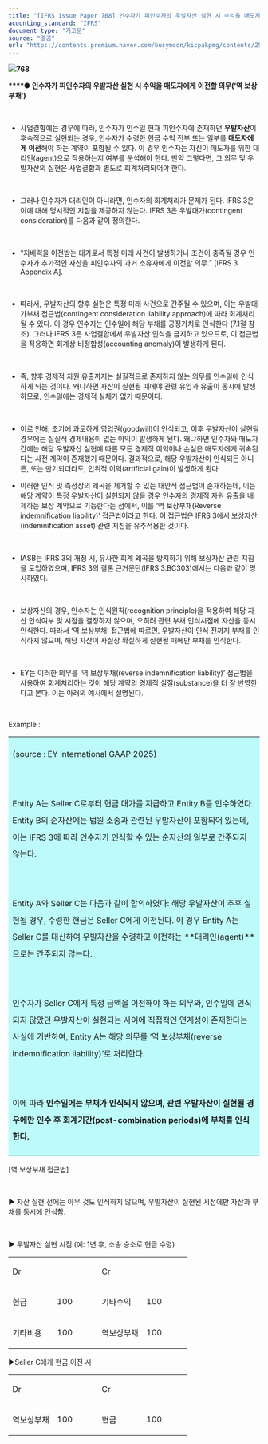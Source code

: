 ```yaml
---
title: "[IFRS Issue Paper 768] 인수자가 피인수자의 우발자산 실현 시 수익을 매도자에게 이전할 의무(‘역 보상부채’)"
acounting_standard: "IFRS"
document_type: "기고문"
source: "엘곰"
url: "https://contents.premium.naver.com/busymoon/kicpakpmg/contents/250529130700761it"
---
```

![](https://n2.news.naver.com/l.gif?type=content)**768**

**​****● 인수자가 피인수자의 우발자산 실현 시 수익을 매도자에게 이전할 의무(‘역 보상부채’)**

​

- 사업결합에는 경우에 따라, 인수자가 인수일 현재 피인수자에 존재하던 **우발자산**이 후속적으로 실현되는 경우, 인수자가 수령한 현금 수익 전부 또는 일부를 **매도자에게 이전**해야 하는 계약이 포함될 수 있다. 이 경우 인수자는 자신이 매도자를 위한 대리인(agent)으로 작용하는지 여부를 분석해야 한다. 만약 그렇다면, 그 의무 및 우발자산의 실현은 사업결합과 별도로 회계처리되어야 한다.

​

- 그러나 인수자가 대리인이 아니라면, 인수자의 회계처리가 문제가 된다. IFRS 3은 이에 대해 명시적인 지침을 제공하지 않는다. IFRS 3은 우발대가(contingent consideration)를 다음과 같이 정의한다.

​

- “지배력을 이전받는 대가로서 특정 미래 사건이 발생하거나 조건이 충족될 경우 인수자가 추가적인 자산을 피인수자의 과거 소유자에게 이전할 의무.” \[IFRS 3 Appendix A\].

​

- 따라서, 우발자산의 향후 실현은 특정 미래 사건으로 간주될 수 있으며, 이는 우발대가부채 접근법(contingent consideration liability approach)에 따라 회계처리될 수 있다. 이 경우 인수자는 인수일에 해당 부채를 공정가치로 인식한다 (7.1절 참조). 그러나 IFRS 3은 사업결합에서 우발자산 인식을 금지하고 있으므로, 이 접근법을 적용하면 회계상 비정합성(accounting anomaly)이 발생하게 된다.

​

- 즉, 향후 경제적 자원 유출까지는 실질적으로 존재하지 않는 의무를 인수일에 인식하게 되는 것이다. 왜냐하면 자산이 실현될 때에야 관련 유입과 유출이 동시에 발생하므로, 인수일에는 경제적 실체가 없기 때문이다.

​

- 이로 인해, 초기에 과도하게 영업권(goodwill)이 인식되고, 이후 우발자산이 실현될 경우에는 실질적 경제내용이 없는 이익이 발생하게 된다. 왜냐하면 인수자와 매도자 간에는 해당 우발자산 실현에 따른 모든 경제적 이익이나 손실은 매도자에게 귀속된다는 사전 계약이 존재했기 때문이다. 결과적으로, 해당 우발자산이 인식되든 아니든, 또는 만기되더라도, 인위적 이익(artificial gain)이 발생하게 된다.

- 이러한 인식 및 측정상의 왜곡을 제거할 수 있는 대안적 접근법이 존재하는데, 이는 해당 계약이 특정 우발자산이 실현되지 않을 경우 인수자의 경제적 자원 유출을 배제하는 보상 계약으로 기능한다는 점에서, 이를 ‘역 보상부채(Reverse indemnification liability)’ 접근법이라고 한다. 이 접근법은 IFRS 3에서 보상자산(indemnification asset) 관련 지침을 유추적용한 것이다.

​

- IASB는 IFRS 3의 개정 시, 유사한 회계 왜곡을 방지하기 위해 보상자산 관련 지침을 도입하였으며, IFRS 3의 결론 근거문단(IFRS 3.BC303)에서는 다음과 같이 명시하였다.

​

- 보상자산의 경우, 인수자는 인식원칙(recognition principle)을 적용하여 해당 자산 인식여부 및 시점을 결정하지 않으며, 오히려 관련 부채 인식시점에 자산을 동시 인식한다. 따라서 ‘역 보상부채’ 접근법에 따르면, 우발자산이 인식 전까지 부채를 인식하지 않으며, 해당 자산이 사실상 확실하게 실현될 때에만 부채를 인식한다.

​

- EY는 이러한 의무를 ‘역 보상부채(reverse indemnification liability)’ 접근법을 사용하여 회계처리하는 것이 해당 계약의 경제적 실질(substance)을 더 잘 반영한다고 본다. 이는 아래의 예시에서 설명된다.

​

Example :

<table style=""><tbody><tr><td colspan="3" rowspan="1" style="width: 100.0%; height: 129.0px;  background-color: #bdfbfa;"><div><p style="line-height:2.1;"><span style="">(source : EY international GAAP 2025)</span></p></div><div><p style="line-height:2.1;"><span style="">​</span></p></div><div><p style="line-height:2.1;"><span style="">Entity A는 Seller C로부터 현금 대가를 지급하고 Entity B를 인수하였다. Entity B의 순자산에는 법원 소송과 관련된 우발자산이 포함되어 있는데, 이는 IFRS 3에 따라 인수자가 인식할 수 있는 순자산의 일부로 간주되지 않는다.</span></p></div><div><p style="line-height:2.1;"><span style="">​</span></p></div><div><p style="line-height:2.1;"><span style="">Entity A와 Seller C는 다음과 같이 합의하였다: 해당 우발자산이 추후 실현될 경우, 수령한 현금은 Seller C에게 이전된다. 이 경우 Entity A는 Seller C를 대신하여 우발자산을 수령하고 이전하는 **대리인(agent)**으로는 간주되지 않는다.</span></p></div><div><p style="line-height:2.1;"><span style="">​</span></p></div><div><p style="line-height:2.1;"><span style="">인수자가 Seller C에게 특정 금액을 이전해야 하는 의무와, 인수일에 인식되지 않았던 우발자산이 실현되는 사이에 직접적인 연계성이 존재한다는 사실에 기반하여, Entity A는 해당 의무를 ‘역 보상부채(reverse indemnification liability)’로 처리한다.</span></p></div><div><p style="line-height:2.1;"><span style="">​</span></p></div><div><p style="line-height:2.1;"><span style="">이에 따라 </span><span style=""><b>인수일에는 부채가 인식되지 않으며, 관련 우발자산이 실현될 경우에만 인수 후 회계기간(post-combination periods)에 부채를 인식한다.</b></span></p></div></td></tr></tbody></table>

\[역 보상부채 접근법\]

​

▶ 자산 실현 전에는 아무 것도 인식하지 않으며, 우발자산이 실현된 시점에만 자산과 부채를 동시에 인식함.

​

▶ 우발자산 실현 시점 (예: 1년 후, 소송 승소로 현금 수령)

<table style=""><tbody><tr><td colspan="1" rowspan="1" style="width: 25.0%; height: 43.0px;  "><div><p style=""><span style="">Dr</span></p></div></td><td colspan="1" rowspan="1" style="width: 25.0%; height: 43.0px;  "></td><td colspan="1" rowspan="1" style="width: 25.0%; height: 43.0px;  "><div><p style=""><span style="">Cr</span></p></div></td><td colspan="1" rowspan="1" style="width: 25.0%; height: 43.0px;  "></td></tr><tr><td colspan="1" rowspan="1" style="width: 25.0%; height: 43.0px;  "><div><p style=""><span style="">현금</span></p></div></td><td colspan="1" rowspan="1" style="width: 25.0%; height: 43.0px;  "><div><p style=""><span style="">100</span></p></div></td><td colspan="1" rowspan="1" style="width: 25.0%; height: 43.0px;  "><div><p style=""><span style="">기타수익</span></p></div></td><td colspan="1" rowspan="1" style="width: 25.0%; height: 43.0px;  "><div><p style=""><span style="">100</span></p></div></td></tr><tr><td colspan="1" rowspan="1" style="width: 25.0%; height: 43.0px;  "><div><p style=""><span style="">기타비용</span></p></div></td><td colspan="1" rowspan="1" style="width: 25.0%; height: 43.0px;  "><div><p style=""><span style="">100</span></p></div></td><td colspan="1" rowspan="1" style="width: 25.0%; height: 43.0px;  "><div><p style=""><span style="">역보상부채</span></p></div></td><td colspan="1" rowspan="1" style="width: 25.0%; height: 43.0px;  "><div><p style=""><span style="">100</span></p></div></td></tr></tbody></table>

▶Seller C에게 현금 이전 시

<table style=""><tbody><tr><td colspan="1" rowspan="1" style="width: 25.0%; height: 43.0px;  "><div><p style=""><span style="">Dr</span></p></div></td><td colspan="1" rowspan="1" style="width: 25.0%; height: 43.0px;  "></td><td colspan="1" rowspan="1" style="width: 25.0%; height: 43.0px;  "><div><p style=""><span style="">Cr</span></p></div></td><td colspan="1" rowspan="1" style="width: 25.0%; height: 43.0px;  "></td></tr><tr><td colspan="1" rowspan="1" style="width: 25.0%; height: 43.0px;  "><div><p style=""><span style="">역보상부채</span></p></div></td><td colspan="1" rowspan="1" style="width: 25.0%; height: 43.0px;  "><div><p style=""><span style="">100</span></p></div></td><td colspan="1" rowspan="1" style="width: 25.0%; height: 43.0px;  "><div><p style=""><span style="">현금</span></p></div></td><td colspan="1" rowspan="1" style="width: 25.0%; height: 43.0px;  "><div><p style=""><span style="">100</span></p></div></td></tr></tbody></table>

​